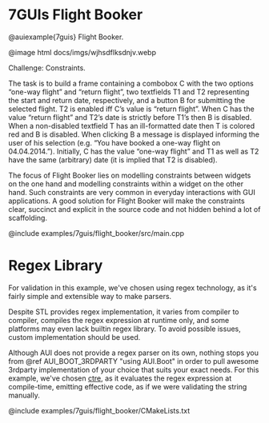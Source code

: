 # 7GUIs Flight Booker

@auiexample{7guis}
Flight Booker.

@image html docs/imgs/wjhsdflksdnjv.webp

Challenge: Constraints.

The task is to build a frame containing a combobox C with the two options “one-way flight” and “return flight”, two
textfields T1 and T2 representing the start and return date, respectively, and a button B for submitting the selected
flight. T2 is enabled iff C’s value is “return flight”. When C has the value “return flight” and T2’s date is strictly
before T1’s then B is disabled. When a non-disabled textfield T has an ill-formatted date then T is colored red and B is
disabled. When clicking B a message is displayed informing the user of his selection (e.g. “You have booked a one-way
flight on 04.04.2014.”). Initially, C has the value “one-way flight” and T1 as well as T2 have the same (arbitrary)
date (it is implied that T2 is disabled).

The focus of Flight Booker lies on modelling constraints between widgets on the one hand and modelling constraints
within a widget on the other hand. Such constraints are very common in everyday interactions with GUI applications. A
good solution for Flight Booker will make the constraints clear, succinct and explicit in the source code and not hidden
behind a lot of scaffolding.

@include examples/7guis/flight_booker/src/main.cpp

# Regex Library

For validation in this example, we've chosen using regex technology, as it's fairly simple and extensible way to
make parsers.

Despite STL provides regex implementation, it varies from compiler to compiler, compiles the regex expression at runtime
only, and some platforms may even lack builtin regex library. To avoid possible issues, custom implementation should be
used.

Although AUI does not provide a regex parser on its own, nothing stops you from @ref AUI_BOOT_3RDPARTY "using AUI.Boot"
in order to pull awesome 3rdparty implementation of your choice that suits your exact needs. For this example, we've
chosen [ctre](https://github.com/hanickadot/compile-time-regular-expressions), as it evaluates the regex expression at
compile-time, emitting effective code, as if we were validating the string manually.

@include examples/7guis/flight_booker/CMakeLists.txt
